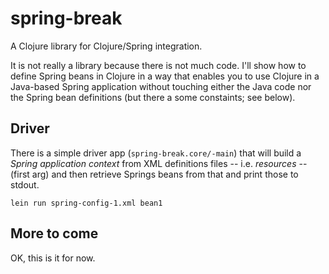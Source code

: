 # spring-break

A Clojure library for Clojure/Spring integration.

It is not really a library because there is not much code. I'll show
how to define Spring beans in Clojure in a way that enables you to use
Clojure in a Java-based Spring application without touching either the
Java code nor the Spring bean definitions (but there a some
constaints; see below).

## Driver 

There is a simple driver app (```spring-break.core/-main```) that will
build a *Spring application context* from XML definitions files --
i.e. *resources* -- (first arg) and then retrieve Springs beans from
that and print those to stdout.

    lein run spring-config-1.xml bean1

## More to come

OK, this is it for now. 
